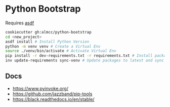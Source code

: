 # Python Bootstrap

Requires [asdf](https://asdf-vm.com/)

```bash
cookiecutter gh:almcc/python-bootstrap
cd <new_project>
asdf install # Install Python Version
python -m venv venv # Create a Virtual Env
source ./venv/bin/activate # Activate Virtual Env
pip install -r dev-requirements.txt -r requirements.txt # Install packages
inv update-requirements sync-venv # Update packages to latest and sync updates to the virtual environment
```

## Docs

- https://www.pyinvoke.org/
- https://github.com/jazzband/pip-tools
- https://black.readthedocs.io/en/stable/
